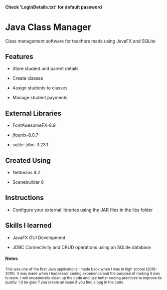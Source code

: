 #### Check 'LoginDetails.txt' for default password

# Java Class Manager

Class management software for teachers made using JavaFX and SQLite

## Features

* Store student and parent details

* Create classes

* Assign students to classes

* Manage student payments

## External Libraries

* FontAwesomeFX-8.9

* jfoenix-8.0.7

* sqlite-jdbc-3.23.1

## Created Using

* Netbeans 8.2

* Scenebuilder 8

## Instructions 

* Configure your external libraries using the JAR files in the libs folder

## Skills I learned 

* JavaFX GUI Development

* JDBC Connectivity and CRUD operations using an SQLite database

#### Notes
<sub>This was one of the first Java applications I made back when I was in high school (2018-2019). It was made when I had lesser coding experience and the purpose of making it was to learn. I will occasionally clean up the code and use better coding practices to improve its quality. I'd be glad if you create an issue if you find a bug in the code.</sub>
